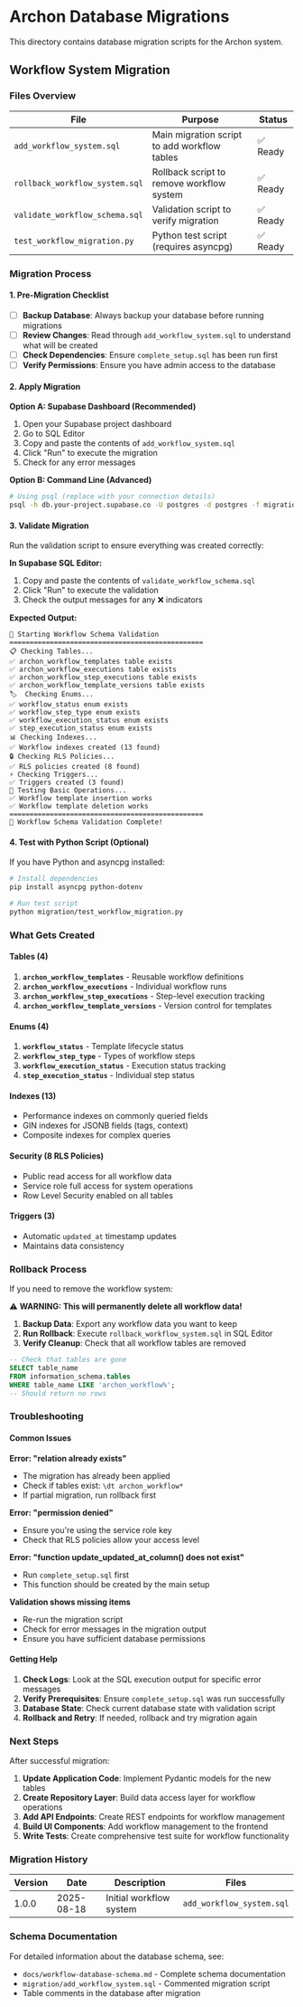 # Archon Database Migrations

This directory contains database migration scripts for the Archon system.

## Workflow System Migration

### Files Overview

| File | Purpose | Status |
|------|---------|--------|
| `add_workflow_system.sql` | Main migration script to add workflow tables | ✅ Ready |
| `rollback_workflow_system.sql` | Rollback script to remove workflow system | ✅ Ready |
| `validate_workflow_schema.sql` | Validation script to verify migration | ✅ Ready |
| `test_workflow_migration.py` | Python test script (requires asyncpg) | ✅ Ready |

### Migration Process

#### 1. Pre-Migration Checklist

- [ ] **Backup Database**: Always backup your database before running migrations
- [ ] **Review Changes**: Read through `add_workflow_system.sql` to understand what will be created
- [ ] **Check Dependencies**: Ensure `complete_setup.sql` has been run first
- [ ] **Verify Permissions**: Ensure you have admin access to the database

#### 2. Apply Migration

**Option A: Supabase Dashboard (Recommended)**
1. Open your Supabase project dashboard
2. Go to SQL Editor
3. Copy and paste the contents of `add_workflow_system.sql`
4. Click "Run" to execute the migration
5. Check for any error messages

**Option B: Command Line (Advanced)**
```bash
# Using psql (replace with your connection details)
psql -h db.your-project.supabase.co -U postgres -d postgres -f migration/add_workflow_system.sql
```

#### 3. Validate Migration

Run the validation script to ensure everything was created correctly:

**In Supabase SQL Editor:**
1. Copy and paste the contents of `validate_workflow_schema.sql`
2. Click "Run" to execute the validation
3. Check the output messages for any ❌ indicators

**Expected Output:**
```
🚀 Starting Workflow Schema Validation
================================================
📋 Checking Tables...
✅ archon_workflow_templates table exists
✅ archon_workflow_executions table exists
✅ archon_workflow_step_executions table exists
✅ archon_workflow_template_versions table exists
🏷️  Checking Enums...
✅ workflow_status enum exists
✅ workflow_step_type enum exists
✅ workflow_execution_status enum exists
✅ step_execution_status enum exists
📊 Checking Indexes...
✅ Workflow indexes created (13 found)
🔒 Checking RLS Policies...
✅ RLS policies created (8 found)
⚡ Checking Triggers...
✅ Triggers created (3 found)
🧪 Testing Basic Operations...
✅ Workflow template insertion works
✅ Workflow template deletion works
================================================
🎉 Workflow Schema Validation Complete!
```

#### 4. Test with Python Script (Optional)

If you have Python and asyncpg installed:

```bash
# Install dependencies
pip install asyncpg python-dotenv

# Run test script
python migration/test_workflow_migration.py
```

### What Gets Created

#### Tables (4)
1. **`archon_workflow_templates`** - Reusable workflow definitions
2. **`archon_workflow_executions`** - Individual workflow runs
3. **`archon_workflow_step_executions`** - Step-level execution tracking
4. **`archon_workflow_template_versions`** - Version control for templates

#### Enums (4)
1. **`workflow_status`** - Template lifecycle status
2. **`workflow_step_type`** - Types of workflow steps
3. **`workflow_execution_status`** - Execution status tracking
4. **`step_execution_status`** - Individual step status

#### Indexes (13)
- Performance indexes on commonly queried fields
- GIN indexes for JSONB fields (tags, context)
- Composite indexes for complex queries

#### Security (8 RLS Policies)
- Public read access for all workflow data
- Service role full access for system operations
- Row Level Security enabled on all tables

#### Triggers (3)
- Automatic `updated_at` timestamp updates
- Maintains data consistency

### Rollback Process

If you need to remove the workflow system:

⚠️ **WARNING: This will permanently delete all workflow data!**

1. **Backup Data**: Export any workflow data you want to keep
2. **Run Rollback**: Execute `rollback_workflow_system.sql` in SQL Editor
3. **Verify Cleanup**: Check that all workflow tables are removed

```sql
-- Check that tables are gone
SELECT table_name 
FROM information_schema.tables 
WHERE table_name LIKE 'archon_workflow%';
-- Should return no rows
```

### Troubleshooting

#### Common Issues

**Error: "relation already exists"**
- The migration has already been applied
- Check if tables exist: `\dt archon_workflow*`
- If partial migration, run rollback first

**Error: "permission denied"**
- Ensure you're using the service role key
- Check that RLS policies allow your access level

**Error: "function update_updated_at_column() does not exist"**
- Run `complete_setup.sql` first
- This function should be created by the main setup

**Validation shows missing items**
- Re-run the migration script
- Check for error messages in the migration output
- Ensure you have sufficient database permissions

#### Getting Help

1. **Check Logs**: Look at the SQL execution output for specific error messages
2. **Verify Prerequisites**: Ensure `complete_setup.sql` was run successfully
3. **Database State**: Check current database state with validation script
4. **Rollback and Retry**: If needed, rollback and try migration again

### Next Steps

After successful migration:

1. **Update Application Code**: Implement Pydantic models for the new tables
2. **Create Repository Layer**: Build data access layer for workflow operations
3. **Add API Endpoints**: Create REST endpoints for workflow management
4. **Build UI Components**: Add workflow management to the frontend
5. **Write Tests**: Create comprehensive test suite for workflow functionality

### Migration History

| Version | Date | Description | Files |
|---------|------|-------------|-------|
| 1.0.0 | 2025-08-18 | Initial workflow system | `add_workflow_system.sql` |

### Schema Documentation

For detailed information about the database schema, see:
- `docs/workflow-database-schema.md` - Complete schema documentation
- `migration/add_workflow_system.sql` - Commented migration script
- Table comments in the database after migration
